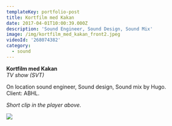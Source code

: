 ```yaml
---
templateKey: portfolio-post
title: Kortfilm med Kakan
date: 2017-04-01T10:00:39.000Z
description: 'Sound Engineer, Sound Design, Sound Mix'
image: /img/kortfilm_med_kakan_front2.jpeg
videoId: '268074382'
category:
  - sound
---
```

**Kortfilm med Kakan** \
_TV show (SVT)_

On location sound engineer, Sound design, Sound mix by Hugo.\
Client: ABHL.

_Short clip in the player above._

![](/img/svt.png)
